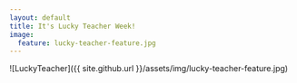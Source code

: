 ```yaml
---
layout: default
title: It's Lucky Teacher Week!
image:
  feature: lucky-teacher-feature.jpg
---
```

![LuckyTeacher]({{ site.github.url }}/assets/img/lucky-teacher-feature.jpg)

<div id="fd-form-64051a5ad72bad5482cadc1e"></div>
<script>
  window.fd('form', {
    formId: '64051a5ad72bad5482cadc1e',
    containerEl: '#fd-form-64051a5ad72bad5482cadc1e'
  });
</script>